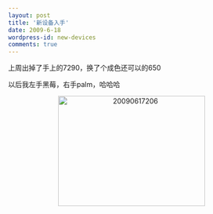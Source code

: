 ```yaml
---
layout: post
title: '新设备入手'
date: 2009-6-18
wordpress-id: new-devices
comments: true
---
```

上周出掉了手上的7290，换了个成色还可以的650

以后我左手黑莓，右手palm，哈哈哈
<p style="text-align: center;"><img class="aligncenter size-medium wp-image-42319" title="20090617206" src="http://laoyang.yo2.cn/wp-content/uploads/300/30018/2009/06/20090617206-300x225.jpg" alt="20090617206" width="300" height="225" /></p>

